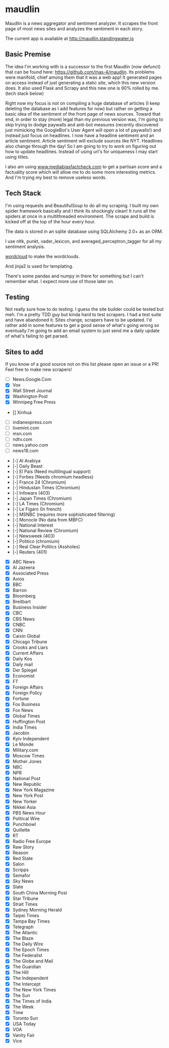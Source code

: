 # maudlin

Maudlin is a news aggregator and sentiment analyzer. It scrapes the front page of most news sites and analyzes the
sentiment in each story.

The current app is available at http://maudlin.standingwater.io

## Basic Premise

The idea I'm working with is a successor to the first Maudlin (now defunct) that can be found here: https://github.com/mas-4/maudlin. Its problems were manifold, chief among them that it was a web app! It generated pages on access instead of just generating a static site, which this new version does. It also used Flask and Scrapy and this new one is 90% rolled by me. (tech stack below)

Right now my focus is not on compiling a huge database of articles (I keep deleting the database as I add features for now) but rather on getting a basic idea of the sentiment of the front page of news sources. Toward that end, in order to stay (more) legal than my previous version was, I'm going to skip trying to dodge paywalls and anti-bot measures (recently discovered just mimicking the GoogleBot's User Agent will open a lot of paywalls!) and instead just focus on headlines. I now have a headline sentiment and an article sentiment. Article sentiment will exclude sources like NYT. Headlines also change through the day! So I am going to try to work on figuring out how to update headlines. Instead of using url's for uniqueness I may start using titles.

I also am using www.mediabiasfactcheck.com to get a partisan score and a factuality score which will allow me to do some more interesting metrics. And I'm trying my best to remove useless words.

## Tech Stack

I'm using requests and BeautifulSoup to do all my scraping. I built my own spider framework basically and I think its shockingly clean! It runs all the spiders at once in a multithreaded environment. The scrape and build is kicked off at the top of the hour every hour.

The data is stored in an sqlite database using SQLAlchemy 2.0+ as an ORM.

I use nltk, punkt, vader_lexicon, and averaged_perceptron_tagger for all my sentiment analysis.

[wordcloud](https://pypi.org/project/wordcloud/) to make the wordclouds.

And jinja2 is used for templating.

There's some pandas and numpy in there for something but I can't remember what. I expect more use of those later on.

## Testing

Not really sure how to do testing. I guess the site builder could be tested but meh. I'm a pretty TDD guy but kinda hard to test scrapers. I had a test suite and have abandoned it. Sites change, scrapers have to be updated. I'd rather add in some features to get a good sense of what's going wrong so eventually I'm going to add an email system to just send me a daily update of what's failing to get parsed.

## Sites to add

If you know of a good source not on this list please open an issue or a PR! Feel free to make new scrapers!


- [ ] News.Google.Com
- [X] Vox
- [X] Wall Street Journal
- [X] Washington Post
- [X] Winnipeg Free Press
- [] Xinhua
- [ ] indianexpress.com
- [ ] livemint.com
- [ ] msn.com
- [ ] ndtv.com
- [ ] news.yahoo.com
- [ ] news18.com
- [-] Al Arabiya
- [-] Daily Beast
- [-] El Pais (Need multilingual support)
- [-] Forbes (Needs chromium headless)
- [-] France 24 (Chromium)
- [-] Hindustan Times (Chromium)
- [-] Infowars (403)
- [-] Japan Times (Chromium)
- [-] LA Times (Chromium)
- [-] Le Figaro (In french)
- [-] MSNBC (requires more sophisticated filtering)
- [-] Monocle (No data from MBFC)
- [-] National Interest
- [-] National Review (Chromium)
- [-] Newsweek (403)
- [-] Politico (chromium)
- [-] Real Clear Politics (Assholes)
- [-] Reuters (401)
- [X] ABC News
- [X] Al Jazeera
- [X] Associated Press
- [X] Axios
- [X] BBC
- [X] Barron
- [X] Bloomberg
- [X] Breitbart
- [X] Business Insider
- [X] CBC
- [X] CBS News
- [X] CNBC
- [X] CNN
- [X] Caixin Global
- [X] Chicago Tribune
- [X] Crooks and Liars
- [X] Current Affairs
- [X] Daily Kos
- [X] Daily mail
- [X] Der Spiegel
- [X] Economist
- [X] FT
- [X] Foreign Affairs
- [X] Foreign Policy
- [X] Fortune
- [X] Fox Business
- [X] Fox News
- [X] Global Times
- [X] Huffington Post
- [X] India Times
- [X] Jacobin
- [X] Kyiv Independent
- [X] Le Monde
- [X] Military.com
- [X] Moscow Times
- [X] Mother Jones
- [X] NBC
- [X] NPR
- [X] National Post
- [X] New Republic
- [X] New York Magazine
- [X] New York Post
- [X] New Yorker
- [X] Nikkei Asia
- [X] PBS News Hour
- [X] Political Wire
- [X] Punchbowl
- [X] Quillette
- [X] RT
- [X] Radio Free Europe
- [X] Raw Story
- [X] Reason
- [X] Red State
- [X] Salon
- [X] Scripps
- [X] Semafor
- [X] Sky News
- [X] Slate
- [X] South China Morning Post
- [X] Star Tribune
- [X] Strait Times
- [X] Sydney Morning Herald
- [X] Taipei Times
- [X] Tampa Bay Times
- [X] Telegraph
- [X] The Atlantic
- [X] The Blaze
- [X] The Daily Wire
- [X] The Epoch Times
- [X] The Federalist
- [X] The Globe and Mail
- [X] The Guardian
- [X] The Hill
- [X] The Independent
- [X] The Intercept
- [X] The New York Times
- [X] The Sun
- [X] The Times of India
- [X] The Week
- [X] Time
- [X] Toronto Sun
- [X] USA Today
- [X] VOA
- [X] Vanity Fair
- [X] Vice